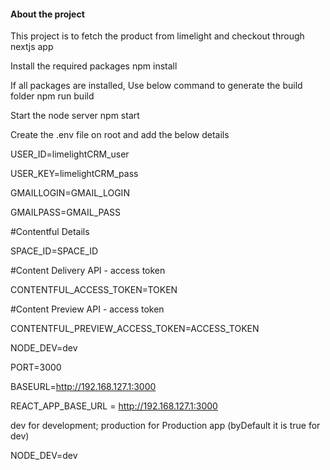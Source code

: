 #### About the project

This project is to fetch the product from limelight and checkout through nextjs app

Install the required packages
npm install

If all packages are installed, Use below command to generate the build folder
npm run build

Start the node server
npm start

Create the .env file on root and add the below details

USER_ID=limelightCRM_user

USER_KEY=limelightCRM_pass

GMAILLOGIN=GMAIL_LOGIN

GMAILPASS=GMAIL_PASS

#Contentful Details

SPACE_ID=SPACE_ID

#Content Delivery API - access token

CONTENTFUL_ACCESS_TOKEN=TOKEN

#Content Preview API - access token

CONTENTFUL_PREVIEW_ACCESS_TOKEN=ACCESS_TOKEN

NODE_DEV=dev

PORT=3000

BASEURL=http://192.168.127.1:3000

REACT_APP_BASE_URL = http://192.168.127.1:3000

dev for development; production for Production app (byDefault it is true for dev)

NODE_DEV=dev
